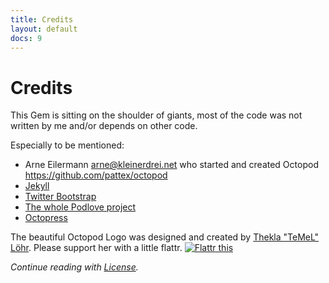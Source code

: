 ```yaml
---
title: Credits
layout: default
docs: 9
---
```


# Credits

This Gem is sitting on the shoulder of giants, most of the code was not written
by me and/or depends on other code.

Especially to be mentioned:

* Arne Eilermann arne@kleinerdrei.net who started and created Octopod https://github.com/pattex/octopod
* [Jekyll](http://jekyllrb.com/)
* [Twitter Bootstrap](http://twitter.github.com/bootstrap/)
* [The whole Podlove project](http://podlove.org/)
* [Octopress](http://octopress.org/)

The beautiful Octopod Logo was designed and created by [Thekla "TeMeL" Löhr](http://www.temel-art.de/). Please support her with a little flattr.
<a href="https://flattr.com/thing/526869/TeMeL-on-Flattr" target="_blank"><img src="http://api.flattr.com/button/flattr-badge-large.png" alt="Flattr this" title="Flattr this" border="0" /></a>

_Continue reading with [License](/license)._
